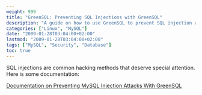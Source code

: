 ```yaml
---
weight: 999
title: "GreenSQL: Preventing SQL Injections with GreenSQL"
description: "A guide on how to use GreenSQL to prevent SQL injection attacks in your database systems."
categories: ["Linux", "MySQL"]
date: "2009-01-28T03:04:00+02:00"
lastmod: "2009-01-28T03:04:00+02:00"
tags: ["MySQL", "Security", "Database"]
toc: true
---
```


SQL injections are common hacking methods that deserve special attention. Here is some documentation:

[Documentation on Preventing MySQL Injection Attacks With GreenSQL](/pdf/preventing_mysql_injection_attacks_with_greensql.pdf)
